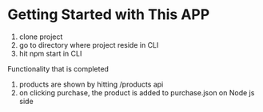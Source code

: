 # Getting Started with This APP

1. clone project
2. go to directory where project reside in CLI
3. hit npm start in CLI

Functionality that is completed
1. products are shown by hitting /products api
2. on clicking purchase, the product is added to purchase.json on Node js side
